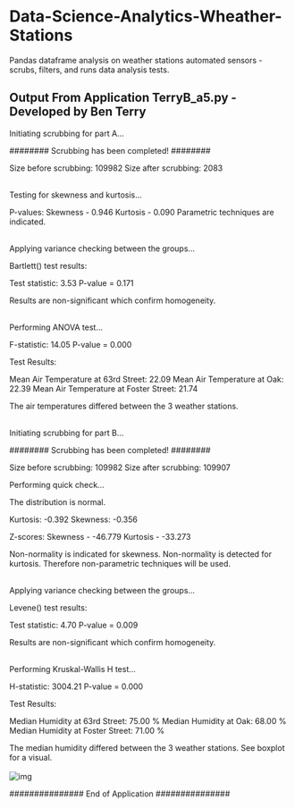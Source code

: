 # Data-Science-Analytics-Wheather-Stations
Pandas dataframe analysis on weather stations automated sensors - scrubs, filters, and runs data analysis tests.


## Output From Application TerryB_a5.py - Developed by Ben Terry
 


Initiating scrubbing for part A...

######## Scrubbing has been completed! ########

Size before scrubbing: 109982
Size after scrubbing: 2083<br /><br />

Testing for skewness and kurtosis...

P-values:
Skewness - 0.946 
Kurtosis - 0.090
Parametric techniques are indicated.<br /><br />

Applying variance checking between the groups...

Bartlett() test results:

Test statistic: 3.53 
P-value = 0.171

Results are non-significant which confirm homogeneity.<br /><br />

Performing ANOVA test...

F-statistic: 14.05 
P-value = 0.000

Test Results:

Mean Air Temperature at 63rd Street: 22.09
Mean Air Temperature at Oak: 22.39
Mean Air Temperature at Foster Street: 21.74

The air temperatures differed between the 3 weather stations.<br /><br />


Initiating scrubbing for part B...

######## Scrubbing has been completed! ########

Size before scrubbing: 109982
Size after scrubbing: 109907

Performing quick check...

The distribution is normal.

Kurtosis:  -0.392 
Skewness:  -0.356

Z-scores:
Skewness - -46.779 
Kurtosis - -33.273

Non-normality is indicated for skewness.
Non-normality is detected for kurtosis.
Therefore non-parametric techniques will be used.<br /><br />

Applying variance checking between the groups...

Levene() test results:

Test statistic: 4.70 
P-value = 0.009

Results are non-significant which confirm homogeneity.<br /><br />

Performing Kruskal-Wallis H test...

H-statistic: 3004.21 
P-value = 0.000

Test Results:

Median Humidity at 63rd Street: 75.00 %
Median Humidity at Oak: 68.00 %
Median Humidity at Foster Street: 71.00 %

The median humidity differed between the 3 weather stations.
See boxplot for a visual.<br /><br />
![img](https://www.linkpicture.com/q/Figure-2022-06-02-010410.png)

############### End of Application ###############
